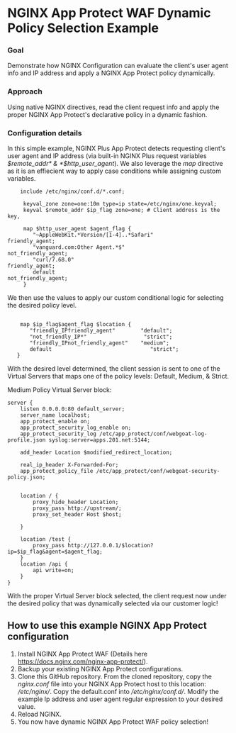 # NGINX App Protect WAF Dynamic Policy Selection Example 

### Goal 
Demonstrate how NGINX Configuration can evaluate the client's user agent info and IP address and apply a NGINX App Protect policy dynamically.

### Approach 
Using native NGINX directives, read the client request info and apply the proper NGINX App Protect's declarative policy in a dynamic fashion.

### Configuration details 
In this simple example, NGINX Plus App Protect detects requesting client's user agent and IP address (via built-in NGINX Plus request variables *$remote_addr* & *$http_user_agent*). We also leverage the *map* directive as it is an effiecient way to apply case conditions while assigning custom variables.

```nginx
    include /etc/nginx/conf.d/*.conf;

     keyval_zone zone=one:10m type=ip state=/etc/nginx/one.keyval;
     keyval $remote_addr $ip_flag zone=one; # Client address is the key, 

     map $http_user_agent $agent_flag {
        "~AppleWebKit.*Version/[1-4]..*Safari"                                friendly_agent;
        "vanguard.com:Other Agent.*$"                                         not_friendly_agent;
        "curl/7.68.0"                                     friendly_agent;
        default                                           not_friendly_agent;
     }

```

We then use the values to apply our custom conditional logic for selecting the desired policy level. 

```nginx
        
    map $ip_flag$agent_flag $location {
       "friendly_IPfriendly_agent"        "default";
       "not_friendly_IP*"                  "strict";
       "friendly_IPnot_friendly_agent"    "medium";
       default                               "strict";
   }

```

With the desired level determined, the client session is sent to one of the Virtual Servers that maps one of the policy levels: Default, Medium, & Strict. 

Medium Policy Virtual Server block:  
```nginx
server {
    listen 0.0.0.0:80 default_server;
    server_name localhost;
    app_protect_enable on;
    app_protect_security_log_enable on;
    app_protect_security_log /etc/app_protect/conf/webgoat-log-profile.json syslog:server=apps.201.net:5144;

    add_header Location $modified_redirect_location;

    real_ip_header X-Forwarded-For;
    app_protect_policy_file /etc/app_protect/conf/webgoat-security-policy.json;


    location / {
        proxy_hide_header Location;
        proxy_pass http://upstream/;
        proxy_set_header Host $host;

    }

    location /test {
        proxy_pass http://127.0.0.1/$location?ip=$ip_flag&agent=$agent_flag;
    }
    location /api {
        api write=on;
    }
}
```            

With the proper Virtual Server block selected, the client request now under the desired policy that was dynamically selected via our customer logic!

## How to use this example NGINX App Protect configuration 
1. Install NGINX App Protect WAF (Details here https://docs.nginx.com/nginx-app-protect/). 
2. Backup your existing NGINX App Protect configurations.
3. Clone this GitHub repository. From the cloned repository, copy the *nginx.conf* file into your NGINX App Protect host to this location: */etc/nginx/*. Copy the default.conf into */etc/nginx/conf.d/*. Modify the example Ip address and user agent regular expression to your desired value.
4. Reload NGINX.
5. You now have dynamic NGINX App Protect WAF policy selection!
